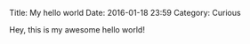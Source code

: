 Title: My hello world
Date: 2016-01-18 23:59
Category: Curious

Hey, this is my awesome hello world!